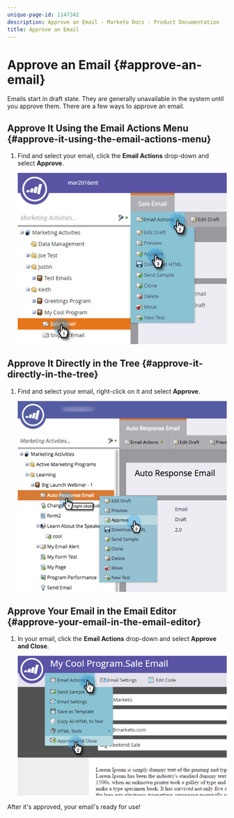 ```yaml
---
unique-page-id: 1147342
description: Approve an Email - Marketo Docs - Product Documentation
title: Approve an Email
---
```


# Approve an Email {#approve-an-email}

Emails start in draft state. They are generally unavailable in the system until you approve them. There are a few ways to approve an email.

## Approve It Using the Email Actions Menu {#approve-it-using-the-email-actions-menu}

1. Find and select your email, click the **Email Actions** drop-down and select **Approve**.

   ![](assets/one.png)

## Approve It Directly in the Tree {#approve-it-directly-in-the-tree}

1. Find and select your email, right-click on it and select **Approve**.

   ![](assets/approveemail.png)

## Approve Your Email in the Email Editor {#approve-your-email-in-the-email-editor}

1. In your email, click the **Email Actions** drop-down and select **Approve and Close**.

   ![](assets/three.png)

After it's approved, your email's ready for use!
